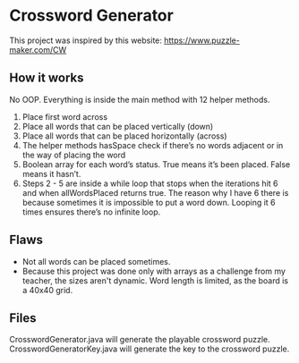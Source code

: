 # Crossword Generator

This project was inspired by this website: https://www.puzzle-maker.com/CW

## How it works 

No OOP. Everything is inside the main method with 12 helper methods. 

1. Place first word across
2. Place all words that can be placed vertically (down)
3. Place all words that can be placed horizontally (across)
4. The helper methods hasSpace check if there’s no words adjacent or in the way of placing the word 
5. Boolean array for each word’s status. True means it’s been placed. False means it hasn’t.
6. Steps 2 - 5 are inside a while loop that stops when the iterations hit 6 and when allWordsPlaced returns true. The reason why I have 6 there is because sometimes it is impossible to put a word down. Looping it 6 times ensures there’s no infinite loop.

## Flaws
* Not all words can be placed sometimes. 
* Because this project was done only with arrays as a challenge from my teacher, the sizes aren't dynamic. Word length is limited, as the board is a 40x40 grid. 

## Files

CrosswordGenerator.java will generate the playable crossword puzzle.
CrosswordGeneratorKey.java will generate the key to the crossword puzzle. 
